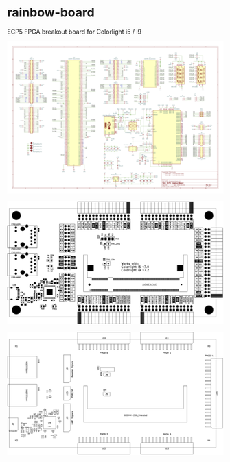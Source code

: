 # rainbow-board
ECP5 FPGA breakout board for Colorlight i5 / i9

![Schematics](schematics.png)

![PCB Board](board.svg)

![Components Layout](components.svg)
